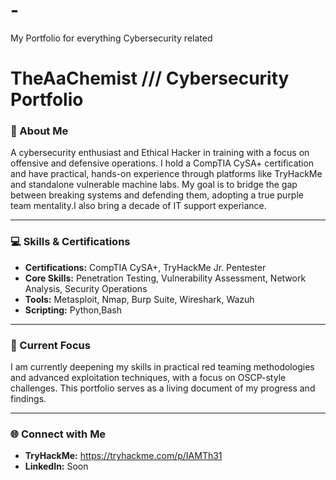 # -
My Portfolio for everything Cybersecurity related

# TheAaChemist /// Cybersecurity Portfolio

### 🔮 About Me
A cybersecurity enthusiast and Ethical Hacker in training with a focus on offensive and defensive operations. I hold a CompTIA CySA+ certification and have practical, hands-on experience through platforms like TryHackMe and standalone vulnerable machine labs. My goal is to bridge the gap between breaking systems and defending them, adopting a true purple team mentality.I also bring a decade of IT support experiance.

---

### 💻 Skills & Certifications

* **Certifications:** CompTIA CySA+, TryHackMe Jr. Pentester
* **Core Skills:** Penetration Testing, Vulnerability Assessment, Network Analysis, Security Operations
* **Tools:** Metasploit, Nmap, Burp Suite, Wireshark, Wazuh
* **Scripting:** Python,Bash

---

### 🎯 Current Focus

I am currently deepening my skills in practical red teaming methodologies and advanced exploitation techniques, with a focus on OSCP-style challenges. This portfolio serves as a living document of my progress and findings.

---

### 🌐 Connect with Me

* **TryHackMe:** https://tryhackme.com/p/IAMTh31
* **LinkedIn:** Soon
